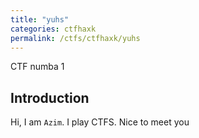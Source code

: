 ```yaml
---
title: "yuhs"
categories: ctfhaxk
permalink: /ctfs/ctfhaxk/yuhs
---
```


CTF numba 1

## Introduction

Hi, I am `Azim`. I play CTFS. Nice to meet you